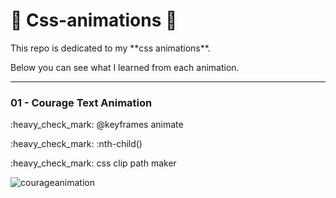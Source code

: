 # :rocket: Css-animations :rocket:

<p>This repo is dedicated to my **css animations**.<p>
<p>Below you can see what I learned from each animation.</p>

*****
<h3>01 - Courage Text Animation</h3>
<p>:heavy_check_mark: @keyframes animate</p>
<p>:heavy_check_mark: :nth-child()</p>
<p>:heavy_check_mark: css clip path maker</p>

![courageanimation](https://user-images.githubusercontent.com/64004289/115993142-c2ce9b00-a5d1-11eb-862e-9f978afdc1b1.gif)

